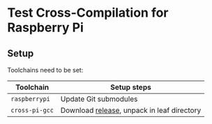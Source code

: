 # Test Cross-Compilation for Raspberry Pi

## Setup

Toolchains need to be set:

|Toolchain      |Setup steps
|---            |---
|`raspberrypi`  |Update Git submodules
|`cross-pi-gcc` |Download [release][pro101], unpack in leaf directory

[pro101]: <https://github.com/Pro/raspi-toolchain/releases/tag/v1.0.1>
